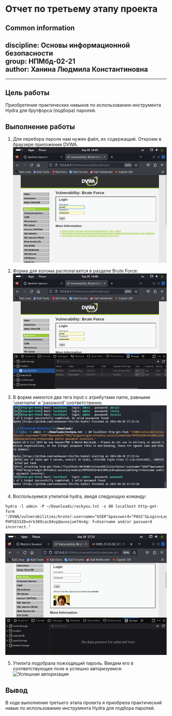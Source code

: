 # **Отчет по третьему этапу проекта**
## **Common information**
discipline: Основы информационной безопасности  
group: НПМбд-02-21  
author: Ханина Людмила Константиновна
---
---
## **Цель работы**

Приобретение практических навыков по использованию инструмента Hydra для брутфорса (подбора) паролей.

## **Выполнение работы**

1. Для перебора пароля нам нужен файл, их содержащий. Откроем в браузере приложение DVWA.
![Запуск сервисов](images/1.png)

2. Форма для взлома располагается в разделе Brute Force:
![Форма Brute Force](images/2.png)

3. В форме имеются два тега input с атрибутами name, равными 'username' и 'password' соответственно.
![Cookie-переменные](images/3.png)

4. Воспользуемся утилитой hydra, введя следующую команду:
```
hydra -l admin -P ~/Downloads/rockyou.txt -s 80 localhost http-get-form "/DVWA/vulnerabilities/brute/:username=^USER^&password=^PASS^&Login=Login:H=Cookie:security=impossible; PHPSESSID=drk309iac84vp@ausojum74n4g: F=Username and/or password incorrect."

```
![Утилилита hydra](images/4.png)

5. Утилита подобрала пожходящий пароль. Введем его в соответствующее поле и успешно авторизуемcя:
![Успешная авторизация](image/5.png)


## **Вывод**

В ходе выполнения третьего этапа проекта я приобрела практический навык по использованию инструмента Hydra для подбора паролей.
